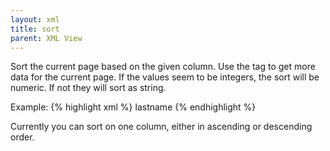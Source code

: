 ```yaml
---
layout: xml
title: sort
parent: XML View
---
```

Sort the current page based on the given column. Use the <rows> tag to get more data for the current page. If the values seem to be integers, the sort will be numeric. If not they will sort as string.

Example:
{% highlight xml %}
    <table>
        <sort>lastname</sort> <!-- sorts in ascending order  -->
{% endhighlight %}

Currently you can sort on one column, either in ascending or descending order.
